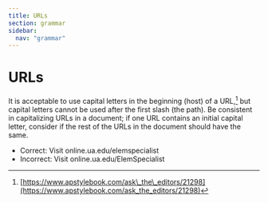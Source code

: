 ```yaml
---
title: URLs
section: grammar
sidebar:
  nav: "grammar"
---
```

# URLs

It is acceptable to use capital letters in the beginning (host) of a URL,[^23] but capital letters cannot be used after the first slash (the path). Be consistent in capitalizing URLs in a document; if one URL contains an initial capital letter, consider if the rest of the URLs in the document should have the same.

*   Correct: Visit online.ua.edu/elemspecialist
*   Incorrect: Visit online.ua.edu/ElemSpecialist

[^23]: [https://www.apstylebook.com/ask\_the\_editors/21298](https://www.apstylebook.com/ask_the_editors/21298)
